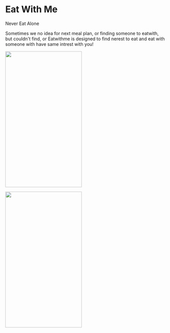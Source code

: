 # Eat With Me
Never Eat Alone

Sometimes we no idea for next meal plan, or finding someone to eatwith, but couldn't find, or Eatwithme is designed to find nerest to eat and eat with someone with have same intrest with you! 

[<img src="https://cloud.githubusercontent.com/assets/7908951/8146900/fcf40404-1285-11e5-81cb-6db29031c7f9.png" width=240 height=427>](wow)

[<img src="https://cloud.githubusercontent.com/assets/7908951/8146910/7d9ecb66-1286-11e5-8efd-4063621978c8.png" width=240 height=427>](wow)
